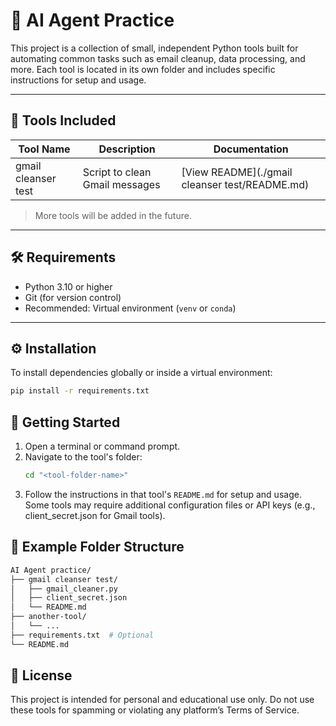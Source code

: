 # 🧠 AI Agent Practice

This project is a collection of small, independent Python tools built for automating common tasks such as email cleanup, data processing, and more. Each tool is located in its own folder and includes specific instructions for setup and usage.

---

## 📁 Tools Included

| Tool Name             | Description                            | Documentation                             |
|-----------------------|----------------------------------------|--------------------------------------------|
| gmail cleanser test   | Script to clean Gmail messages         | [View README](./gmail cleanser test/README.md) |

> More tools will be added in the future.

---

## 🛠 Requirements

- Python 3.10 or higher
- Git (for version control)
- Recommended: Virtual environment (`venv` or `conda`)

---

## ⚙️ Installation

To install dependencies globally or inside a virtual environment:

```bash
pip install -r requirements.txt
```

## 🚀 Getting Started
1. Open a terminal or command prompt.
2. Navigate to the tool's folder:
    ```bash
    cd "<tool-folder-name>"
    ```
3. Follow the instructions in that tool's `README.md` for setup and usage.
Some tools may require additional configuration files or API keys (e.g., client_secret.json for Gmail tools).


## 📂 Example Folder Structure
```bash
AI Agent practice/
├── gmail cleanser test/
│   ├── gmail_cleaner.py
│   ├── client_secret.json
│   └── README.md
├── another-tool/
│   └── ...
├── requirements.txt  # Optional
└── README.md
```


## 📄 License
This project is intended for personal and educational use only.
Do not use these tools for spamming or violating any platform’s Terms of Service.